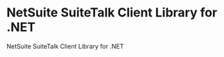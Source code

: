 NetSuite SuiteTalk Client Library for .NET
==========================================

NetSuite SuiteTalk Client Library for .NET
